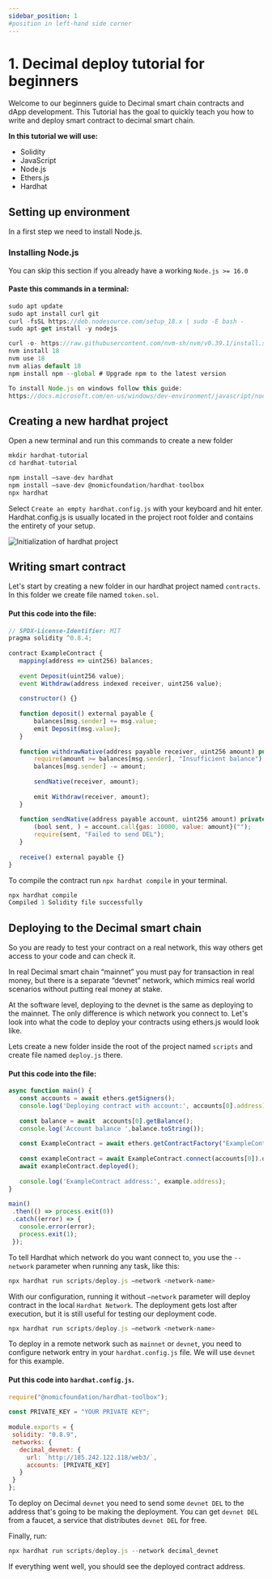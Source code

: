 ```yaml
---
sidebar_position: 1
#position in left-hand side corner
---
```


# 1. Decimal deploy tutorial for beginners

Welcome to our beginners guide to Decimal smart chain contracts and dApp development. This Tutorial has the goal to quickly teach you how to write and deploy smart contract to decimal smart chain.

**In this tutorial we will use:** 

- Solidity
- JavaScript
- Node.js
- Ethers.js
- Hardhat

## Setting up environment 
In a first step we need to install Node.js.
### Installing Node.js

You can skip this section if you already have a working `Node.js >= 16.0 `

#### Paste this commands in a terminal:
```jsx title="Ubuntu"
sudo apt update
sudo apt install curl git
curl -fsSL https://deb.nodesource.com/setup_18.x | sudo -E bash -
sudo apt-get install -y nodejs
```

```jsx title="MacOS"
curl -o- https://raw.githubusercontent.com/nvm-sh/nvm/v0.39.1/install.sh | bash
nvm install 18
nvm use 18
nvm alias default 18
npm install npm --global # Upgrade npm to the latest version
```

```jsx title="Windows"
To install Node.js on windows follow this guide: 
https://docs.microsoft.com/en-us/windows/dev-environment/javascript/nodejs-on-windows
```
## Creating a new hardhat project

Open a new terminal and run this commands to create a new folder 

```jsx title="Creating a new folder"
mkdir hardhat-tutorial
cd hardhat-tutorial
```

```jsx title="Install hardhat and run it:"
npm install –save-dev hardhat
npm install –save-dev @nomicfoundation/hardhat-toolbox
npx hardhat
```

Select ``Create an empty hardhat.config.js`` with your keyboard and hit enter.
    Hardhat.config.js is usually located in the project root folder and contains the entirety of your setup.

![Initialization of hardhat project](/img/hardhat.png)

## Writing smart contract

Let's start by creating a new folder in our hardhat project named ``contracts``. In this folder we create file named ``token.sol``.
#### Put this code into the file: 
```jsx title="contracts/token.sol"
// SPDX-License-Identifier: MIT
pragma solidity ^0.8.4;
 
contract ExampleContract {
   mapping(address => uint256) balances;
 
   event Deposit(uint256 value);
   event Withdraw(address indexed receiver, uint256 value);
 
   constructor() {}
 
   function deposit() external payable {
       balances[msg.sender] += msg.value;
       emit Deposit(msg.value);
   }
 
   function withdrawNative(address payable receiver, uint256 amount) public {
       require(amount >= balances[msg.sender], "Insufficient balance");
       balances[msg.sender] -= amount;
 
       sendNative(receiver, amount);
 
       emit Withdraw(receiver, amount);
   }
 
   function sendNative(address payable account, uint256 amount) private {
       (bool sent, ) = account.call{gas: 10000, value: amount}("");
       require(sent, "Failed to send DEL");
   }
 
   receive() external payable {}
}
```

To compile the contract run ``npx hardhat compile`` in your terminal.

```jsx title="Contract compilation"
npx hardhat compile
Compiled 1 Solidity file successfully
```

## Deploying to the Decimal smart chain

So you are ready to test your contract on a real network, this way others get access to your code and can check it.

In real Decimal smart chain “mainnet” you must pay for transaction in real money, but there is a separate “devnet” network, which mimics real world scenarios without putting real money at stake. 

At the software level, deploying to the devnet is the same as deploying to the mainnet. The only difference is which network you connect to. Let's look into what the code to deploy your contracts using ethers.js would look like.

Lets create a new folder inside the root of the project named ``scripts`` and create file named ``deploy.js`` there. 

#### Put this code into the file: 

```jsx title="scripts/deploy.js"
async function main() {
   const accounts = await ethers.getSigners();
   console.log('Deploying contract with account:', accounts[0].address);
 
   const balance = await  accounts[0].getBalance();
   console.log('Account balance ',balance.toString());
 
   const ExampleContract = await ethers.getContractFactory("ExampleContract");
 
   const exampleContract = await ExampleContract.connect(accounts[0]).deploy();
   await exampleContract.deployed();
 
   console.log('ExampleContract address:', example.address);
}
 
main()
 .then(() => process.exit(0))
 .catch((error) => {
   console.error(error);
   process.exit(1);
 });
```

To tell Hardhat which network do you want connect to, you use the ``--network`` parameter when running any task, like this: 

```jsx title="Network connection"
npx hardhat run scripts/deploy.js –network <network-name>
```

With our configuration, running it without ``–network`` parameter will deploy contract in the local ``Hardhat Network``. The deployment gets lost after execution, but it is still useful for testing our deployment code. 

```jsx title="Deploy in the local hardhat network"
npx hardhat run scripts/deploy.js –network <network-name>
```
To deploy in a remote network such as ``mainnet`` or ``devnet``, you need to configure network entry in your ``hardhat.config.js`` file. We will use ``devnet`` for this example.

#### Put this code into ``hardhat.config.js``.

```jsx title="hardhat.config.js"
require("@nomicfoundation/hardhat-toolbox");
 
const PRIVATE_KEY = "YOUR PRIVATE KEY";
 
module.exports = {
 solidity: "0.8.9",
 networks: {
   decimal_devnet: {
     url: `http://185.242.122.118/web3/`,
     accounts: [PRIVATE_KEY]
   }
 }
};
```
To deploy on Decimal ``devnet``  you need to send some ``devnet DEL`` to the address that's going to be making the deployment. You can get ``devnet DEL`` from a faucet, a service that distributes ``devnet DEL`` for free.

Finally, run: 
```jsx title="Deploy to live network"
npx hardhat run scripts/deploy.js --network decimal_devnet
```

If everything went well, you should see the deployed contract address.

